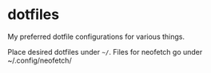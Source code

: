 # dotfiles
My preferred dotfile configurations for various things.

Place desired dotfiles under `~/`. Files for neofetch go under ~/.config/neofetch/
